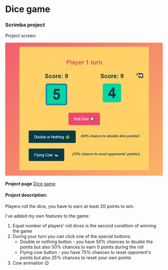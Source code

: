 # Dice game
### Scrimba project

Project screen:

![project image](/dicegame.jpg)

**Project page**
[Dice game](https://superlative-shortbread-b6916e.netlify.app)

#### Project description:

Players roll the dice, you have to earn at least 20 points to win.

I've added my own features to the game:
1. Equal number of players' roll dices is the second condition of winning the game
2. During your turn you can click one of the special buttons:
    - Double or nothing button - you have 50% chances to double the points but also 50% chances to earn 0 points during the roll
    - Flying cow button - you have 75% chances to reset opponent's points but also 25% chances to reset your own points
3. Cow animation :wink: